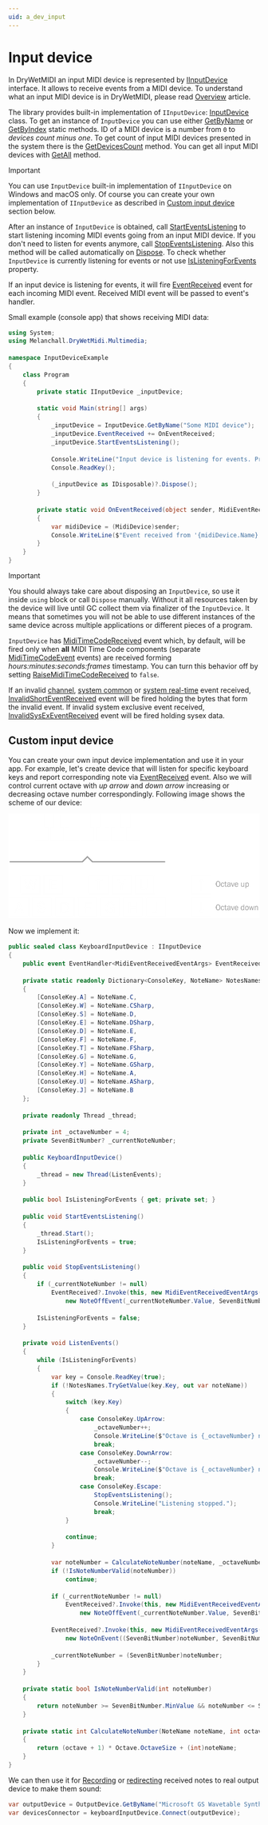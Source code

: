 ```yaml
---
uid: a_dev_input
---
```


# Input device

In DryWetMIDI an input MIDI device is represented by [IInputDevice](xref:Melanchall.DryWetMidi.Multimedia.IInputDevice) interface. It allows to receive events from a MIDI device. To understand what an input MIDI device is in DryWetMIDI, please read [Overview](Overview.md) article.

The library provides built-in implementation of `IInputDevice`: [InputDevice](xref:Melanchall.DryWetMidi.Multimedia.InputDevice) class. To get an instance of `InputDevice` you can use either [GetByName](xref:Melanchall.DryWetMidi.Multimedia.InputDevice.GetByName(System.String)) or [GetByIndex](xref:Melanchall.DryWetMidi.Multimedia.InputDevice.GetByIndex(System.Int32)) static methods. ID of a MIDI device is a number from `0` to _devices count minus one_. To get count of input MIDI devices presented in the system there is the [GetDevicesCount](xref:Melanchall.DryWetMidi.Multimedia.InputDevice.GetDevicesCount) method. You can get all input MIDI devices with [GetAll](xref:Melanchall.DryWetMidi.Multimedia.InputDevice.GetAll) method.

> [!IMPORTANT]
> You can use `InputDevice` built-in implementation of `IInputDevice` on Windows and macOS only. Of course you can create your own implementation of `IInputDevice` as described in [Custom input device](#custom-input-device) section below.

After an instance of `InputDevice` is obtained, call [StartEventsListening](xref:Melanchall.DryWetMidi.Multimedia.IInputDevice.StartEventsListening) to start listening incoming MIDI events going from an input MIDI device. If you don't need to listen for events anymore, call [StopEventsListening](xref:Melanchall.DryWetMidi.Multimedia.IInputDevice.StopEventsListening). Also this method will be called automatically on [Dispose](xref:Melanchall.DryWetMidi.Multimedia.MidiDevice.Dispose). To check whether `InputDevice` is currently listening for events or not use [IsListeningForEvents](xref:Melanchall.DryWetMidi.Multimedia.IInputDevice.IsListeningForEvents) property.

If an input device is listening for events, it will fire [EventReceived](xref:Melanchall.DryWetMidi.Multimedia.IInputDevice.EventReceived) event for each incoming MIDI event. Received MIDI event will be passed to event's handler.

Small example (console app) that shows receiving MIDI data:

```csharp
using System;
using Melanchall.DryWetMidi.Multimedia;

namespace InputDeviceExample
{
    class Program
    {
        private static IInputDevice _inputDevice;

        static void Main(string[] args)
        {
            _inputDevice = InputDevice.GetByName("Some MIDI device");
            _inputDevice.EventReceived += OnEventReceived;
            _inputDevice.StartEventsListening();

            Console.WriteLine("Input device is listening for events. Press any key to exit...");
            Console.ReadKey();

            (_inputDevice as IDisposable)?.Dispose();
        }

        private static void OnEventReceived(object sender, MidiEventReceivedEventArgs e)
        {
            var midiDevice = (MidiDevice)sender;
            Console.WriteLine($"Event received from '{midiDevice.Name}' at {DateTime.Now}: {e.Event}");
        }
    }
}
```

> [!IMPORTANT]
> You should always take care about disposing an `InputDevice`, so use it inside `using` block or call `Dispose` manually. Without it all resources taken by the device will live until GC collect them via finalizer of the `InputDevice`. It means that sometimes you will not be able to use different instances of the same device across multiple applications or different pieces of a program.

`InputDevice` has [MidiTimeCodeReceived](xref:Melanchall.DryWetMidi.Multimedia.InputDevice.MidiTimeCodeReceived) event which, by default, will be fired only when **all** MIDI Time Code components (separate [MidiTimeCodeEvent](xref:Melanchall.DryWetMidi.Core.MidiTimeCodeEvent) events) are received forming _hours:minutes:seconds:frames_ timestamp. You can turn this behavior off by setting [RaiseMidiTimeCodeReceived](xref:Melanchall.DryWetMidi.Multimedia.InputDevice.RaiseMidiTimeCodeReceived) to `false`.

If an invalid [channel](xref:Melanchall.DryWetMidi.Core.ChannelEvent), [system common](xref:Melanchall.DryWetMidi.Core.SystemCommonEvent) or [system real-time](xref:Melanchall.DryWetMidi.Core.SystemRealTimeEvent) event received, [InvalidShortEventReceived](xref:Melanchall.DryWetMidi.Multimedia.InputDevice.InvalidShortEventReceived) event will be fired holding the bytes that form the invalid event. If invalid system exclusive event received, [InvalidSysExEventReceived](xref:Melanchall.DryWetMidi.Multimedia.InputDevice.InvalidSysExEventReceived) event will be fired holding sysex data.

## Custom input device

You can create your own input device implementation and use it in your app. For example, let's create device that will listen for specific keyboard keys and report corresponding note via [EventReceived](xref:Melanchall.DryWetMidi.Multimedia.IInputDevice.EventReceived) event. Also we will control current octave with _up arrow_ and _down arrow_ increasing or decreasing octave number correspondingly. Following image shows the scheme of our device:

![Custom input device](images/CustomInputDevice.png)

Now we implement it:

```csharp
public sealed class KeyboardInputDevice : IInputDevice
{
    public event EventHandler<MidiEventReceivedEventArgs> EventReceived;

    private static readonly Dictionary<ConsoleKey, NoteName> NotesNames = new Dictionary<ConsoleKey, NoteName>
    {
        [ConsoleKey.A] = NoteName.C,
        [ConsoleKey.W] = NoteName.CSharp,
        [ConsoleKey.S] = NoteName.D,
        [ConsoleKey.E] = NoteName.DSharp,
        [ConsoleKey.D] = NoteName.E,
        [ConsoleKey.F] = NoteName.F,
        [ConsoleKey.T] = NoteName.FSharp,
        [ConsoleKey.G] = NoteName.G,
        [ConsoleKey.Y] = NoteName.GSharp,
        [ConsoleKey.H] = NoteName.A,
        [ConsoleKey.U] = NoteName.ASharp,
        [ConsoleKey.J] = NoteName.B
    };

    private readonly Thread _thread;
            
    private int _octaveNumber = 4;
    private SevenBitNumber? _currentNoteNumber;

    public KeyboardInputDevice()
    {
        _thread = new Thread(ListenEvents);
    }

    public bool IsListeningForEvents { get; private set; }

    public void StartEventsListening()
    {
        _thread.Start();
        IsListeningForEvents = true;
    }

    public void StopEventsListening()
    {
        if (_currentNoteNumber != null)
            EventReceived?.Invoke(this, new MidiEventReceivedEventArgs(
                new NoteOffEvent(_currentNoteNumber.Value, SevenBitNumber.MinValue)));

        IsListeningForEvents = false;
    }

    private void ListenEvents()
    {
        while (IsListeningForEvents)
        {
            var key = Console.ReadKey(true);
            if (!NotesNames.TryGetValue(key.Key, out var noteName))
            {
                switch (key.Key)
                {
                    case ConsoleKey.UpArrow:
                        _octaveNumber++;
                        Console.WriteLine($"Octave is {_octaveNumber} now");
                        break;
                    case ConsoleKey.DownArrow:
                        _octaveNumber--;
                        Console.WriteLine($"Octave is {_octaveNumber} now");
                        break;
                    case ConsoleKey.Escape:
                        StopEventsListening();
                        Console.WriteLine("Listening stopped.");
                        break;
                }

                continue;
            }

            var noteNumber = CalculateNoteNumber(noteName, _octaveNumber);
            if (!IsNoteNumberValid(noteNumber))
                continue;

            if (_currentNoteNumber != null)
                EventReceived?.Invoke(this, new MidiEventReceivedEventArgs(
                    new NoteOffEvent(_currentNoteNumber.Value, SevenBitNumber.MinValue)));

            EventReceived?.Invoke(this, new MidiEventReceivedEventArgs(
                new NoteOnEvent((SevenBitNumber)noteNumber, SevenBitNumber.MaxValue)));

            _currentNoteNumber = (SevenBitNumber)noteNumber;
        }
    }

    private static bool IsNoteNumberValid(int noteNumber)
    {
        return noteNumber >= SevenBitNumber.MinValue && noteNumber <= SevenBitNumber.MaxValue;
    }

    private static int CalculateNoteNumber(NoteName noteName, int octave)
    {
        return (octave + 1) * Octave.OctaveSize + (int)noteName;
    }
}
```

We can then use it for [Recording](xref:Melanchall.DryWetMidi.Multimedia.Recording) or [redirecting](Devices-connector.md) received notes to real output device to make them sound:

```csharp
var outputDevice = OutputDevice.GetByName("Microsoft GS Wavetable Synth");
var devicesConnector = keyboardInputDevice.Connect(outputDevice);
```